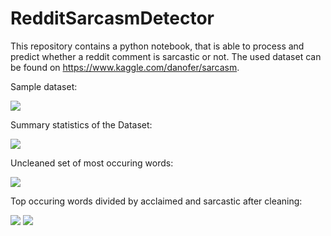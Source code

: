 # RedditSarcasmDetector
This repository contains a python notebook, that is able to process and predict whether a reddit comment is sarcastic or not.
The used dataset can be found on https://www.kaggle.com/danofer/sarcasm.

Sample dataset:

<img src="https://raw.githubusercontent.com/jordanpeshev/RedditSarcasmDetector/blob/master/SampleDataset.png?sanitize=true&raw=true" />

Summary statistics of the Dataset:

<img src="https://raw.githubusercontent.com/jordanpeshev/RedditSarcasmDetector/master/data.png?sanitize=true&raw=true" />

Uncleaned set of most occuring words:

<img src="https://raw.githubusercontent.com/jordanpeshev/RedditSarcasmDetector/master/MostUsedWordsTotal.png?sanitize=true&raw=true" />

Top occuring words divided by acclaimed and sarcastic after cleaning:

<img src="https://raw.githubusercontent.com/jordanpeshev/RedditSarcasmDetector/master/MostUsedWordsBoth.png?sanitize=true&raw=true" />


<img src="https://cdn.rawgit.com/jordanpeshev/RedditSarcasmDetector/master/SampleDataset.png" />
